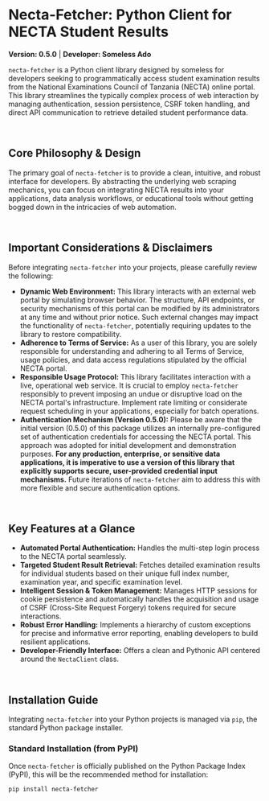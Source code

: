 # Necta-Fetcher: Python Client for NECTA Student Results

**Version: 0.5.0** | **Developer: Someless Ado**

`necta-fetcher` is a Python client library designed by someless for developers seeking to programmatically access student examination results from the National Examinations Council of Tanzania (NECTA) online portal. This library streamlines the typically complex process of web interaction by managing authentication, session persistence, CSRF token handling, and direct API communication to retrieve detailed student performance data.

<br>

## Core Philosophy & Design

The primary goal of `necta-fetcher` is to provide a clean, intuitive, and robust interface for developers. By abstracting the underlying web scraping mechanics, you can focus on integrating NECTA results into your applications, data analysis workflows, or educational tools without getting bogged down in the intricacies of web automation.

<br>

## Important Considerations & Disclaimers

Before integrating `necta-fetcher` into your projects, please carefully review the following:

*   **Dynamic Web Environment:** This library interacts with an external web portal by simulating browser behavior. The structure, API endpoints, or security mechanisms of this portal can be modified by its administrators at any time and without prior notice. Such external changes may impact the functionality of `necta-fetcher`, potentially requiring updates to the library to restore compatibility.
*   **Adherence to Terms of Service:** As a user of this library, you are solely responsible for understanding and adhering to all Terms of Service, usage policies, and data access regulations stipulated by the official NECTA portal.
*   **Responsible Usage Protocol:** This library facilitates interaction with a live, operational web service. It is crucial to employ `necta-fetcher` responsibly to prevent imposing an undue or disruptive load on the NECTA portal's infrastructure. Implement rate limiting or considerate request scheduling in your applications, especially for batch operations.
*   **Authentication Mechanism (Version 0.5.0):** Please be aware that the initial version (0.5.0) of this package utilizes an internally pre-configured set of authentication credentials for accessing the NECTA portal. This approach was adopted for initial development and demonstration purposes. **For any production, enterprise, or sensitive data applications, it is imperative to use a version of this library that explicitly supports secure, user-provided credential input mechanisms.** Future iterations of `necta-fetcher` aim to address this with more flexible and secure authentication options.

<br>

## Key Features at a Glance

*   **Automated Portal Authentication:** Handles the multi-step login process to the NECTA portal seamlessly.
*   **Targeted Student Result Retrieval:** Fetches detailed examination results for individual students based on their unique full index number, examination year, and specific examination level.
*   **Intelligent Session & Token Management:** Manages HTTP sessions for cookie persistence and automatically handles the acquisition and usage of CSRF (Cross-Site Request Forgery) tokens required for secure interactions.
*   **Robust Error Handling:** Implements a hierarchy of custom exceptions for precise and informative error reporting, enabling developers to build resilient applications.
*   **Developer-Friendly Interface:** Offers a clean and Pythonic API centered around the `NectaClient` class.

<br>

## Installation Guide

Integrating `necta-fetcher` into your Python projects is managed via `pip`, the standard Python package installer.

### Standard Installation (from PyPI)

Once `necta-fetcher` is officially published on the Python Package Index (PyPI), this will be the recommended method for installation:

```bash
pip install necta-fetcher